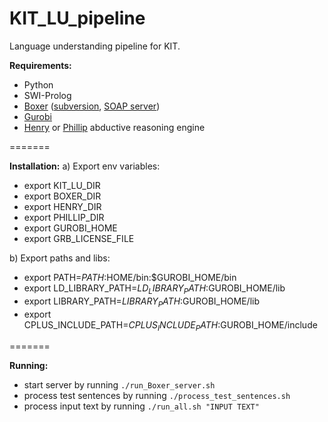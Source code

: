 # KIT_LU_pipeline
Language understanding pipeline for KIT.

**Requirements:**
* Python
* SWI-Prolog
* [Boxer](http://svn.ask.it.usyd.edu.au/trac/candc/wiki/boxer) ([subversion](http://svn.ask.it.usyd.edu.au/trac/candc/wiki/Subversion), [SOAP server](http://svn.ask.it.usyd.edu.au/trac/candc/wiki/InstallSOAP))
* [Gurobi](http://www.gurobi.com/)
* [Henry](https://github.com/naoya-i/henry-n700) or [Phillip](https://github.com/kazeto/phillip) abductive reasoning engine

=======

**Installation:**
a) Export env variables:
* export KIT_LU_DIR
* export BOXER_DIR
* export HENRY_DIR
* export PHILLIP_DIR
* export GUROBI_HOME
* export GRB_LICENSE_FILE

b) Export paths and libs:
* export PATH=$PATH:$HOME/bin:$GUROBI_HOME/bin
* export LD_LIBRARY_PATH=$LD_LIBRARY_PATH:$GUROBI_HOME/lib
* export LIBRARY_PATH=$LIBRARY_PATH:$GUROBI_HOME/lib
* export CPLUS_INCLUDE_PATH=$CPLUS_INCLUDE_PATH:$GUROBI_HOME/include

=======

**Running:**
* start server by running `./run_Boxer_server.sh`
* process test sentences by running `./process_test_sentences.sh`
* process input text by running `./run_all.sh "INPUT TEXT"`
